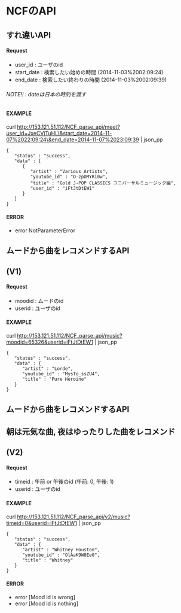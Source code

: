 # NCFのAPI

## すれ違いAPI
#### Request
* user_id : ユーザのid
* start_date : 検索したい始めの時間 (2014-11-03%2002:09:24)
* end_date : 検索したい終わりの時間 (2014-11-03%2002:09:39)
###### NOTE!! : dateは日本の時刻を渡す

#### EXAMPLE
curl http://153.121.51.112/NCF_parse_api/meet?user_id=JxeCVjTuHL\&start_date=2014-11-07%2022:09:24\&end_date=2014-11-07%2023:09:39  | json_pp
```
{
   "status" : "success",
   "data" : [
      {
         "artist" : "Various Artists",
         "youtube_id" : "O-zpOMYRi0w",
         "title" : "Gold J-POP CLASSICS ユニバーサルミュージック編",
         "user_id" : "iFtJtDtEW1"
      }
   ]
}
```
  
#### ERROR
* error NotParameterError




## ムードから曲をレコメンドするAPI 
## (V1)
#### Request
* moodid : ムードのid
* userid : ユーザのid

#### EXAMPLE
curl http://153.121.51.112/NCF_parse_api/music?moodid=65326&userid=iFtJtDtEW1 | json_pp
```
{
   "status" : "success",
   "data" : {
      "artist" : "Lorde",
      "youtube_id" : "MysTo_ssZU4",
      "title" : "Pure Heroine"
   }
}
```




## ムードから曲をレコメンドするAPI 
## 朝は元気な曲, 夜はゆったりした曲をレコメンド
## (V2)

#### Request
* timeid : 午前 or 午後のid (午前: 0, 午後: 1)
* userid : ユーザのid

#### EXAMPLE
curl http://153.121.51.112/NCF_parse_api/v2/music?timeid=0&userid=iFtJtDtEW1 | json_pp
```
{
   "status" : "success",
   "data" : {
      "artist" : "Whitney Houston",
      "youtube_id" : "OlAaK9W8Ee0",
      "title" : "Whitney"
   }
}
```

#### ERROR
* error [Mood id is wrong]
* error [Mood id is nothing]

